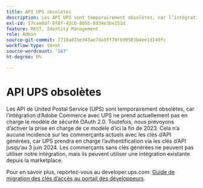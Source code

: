 ```yaml
---
title: API UPS obsolètes
description: Les API UPS sont temporairement obsolètes, car l’intégration d’Adobe Commerce avec UPS ne prend actuellement pas en charge le modèle de sécurité OAuth 2.0. Cependant, nous prévoyons de soutenir ce modèle d'ici la fin de l'année. Cela n’a aucune incidence sur les commerçants actuels avec les clés d’API générées, car UPS prendra en charge l’authentification via les clés d’API jusqu’au 3 juin 2024. Les commerçants sans clés générées ne peuvent pas utiliser notre intégration, mais ils peuvent utiliser une intégration existante depuis la marketplace.
exl-id: 57cae8df-8f8f-42c6-805b-8d34e3be151d
feature: REST, Identity Management
role: Admin
source-git-commit: 7718a835e343ae7da9ff79f690503b4ee1d140fc
workflow-type: tm+mt
source-wordcount: '167'
ht-degree: 0%

---
```


# API UPS obsolètes

Les API de United Postal Service (UPS) sont temporairement obsolètes, car l’intégration d’Adobe Commerce avec UPS ne prend actuellement pas en charge le modèle de sécurité OAuth 2.0. Toutefois, nous prévoyons d’activer la prise en charge de ce modèle d’ici la fin de 2023. Cela n’a aucune incidence sur les commerçants actuels avec les clés d’API générées, car UPS prendra en charge l’authentification via les clés d’API jusqu’au 3 juin 2024. Les commerçants sans clés générées ne peuvent pas utiliser notre intégration, mais ils peuvent utiliser une intégration existante depuis la marketplace.

Pour en savoir plus, reportez-vous au developer.ups.com: [Guide de migration des clés d’accès au portail des développeurs](https://developer.ups.com/oauth-developer-guide?loc=en_US&sp_rid=NTA5MzQ1OTE2NjEyS0&sp_mid=72989914).
